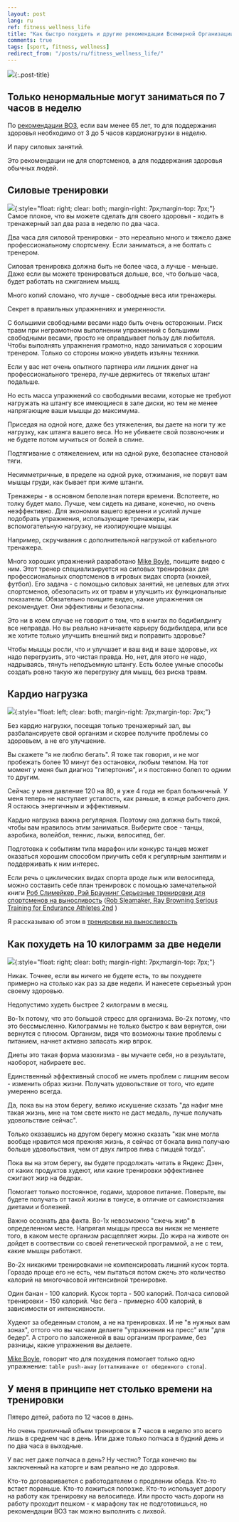 ```yaml
---
layout: post
lang: ru
ref: fitness_wellness_life
title: "Как быстро похудеть и другие рекомендации Всемирной Организации Здравоохранения"
comments: true
tags: [sport, fitness, wellness]
redirect_from: "/posts/ru/fitness_wellness_life/"
---
```

![](/images/who-logo.png){:.post-title}

<style type="text/css">
  h2 {
    content: "";
    clear: both;
  }
</style>

## Только ненормальные могут заниматься по 7 часов в неделю

По [рекомендации ВОЗ](https://apps.who.int/iris/bitstream/handle/10665/44399/9789244599976_rus.pdf;jsessionid=9ECC70B1B448A161764E215F925FC9A5?sequence=3), 
если вам менее 65 лет, то для поддержания здоровья необходимо от 3 до 5 часов 
кардионагрузки в неделю. 

И пару силовых занятий.

Это рекомендации не для спортсменов, а для поддержания здоровья обычных людей.

## Силовые тренировки

![](/images/Image00001.png){:style="float: right; clear: both; margin-right: 7px;margin-top: 7px;"}
Самое плохое, что вы можете сделать для своего здоровья - ходить в тренажерный зал
два раза в неделю по два часа. 

Два часа для силовой тренировки - это нереально много и тяжело
даже профессиональному спортсмену. Если заниматься, а не болтать с тренером.

Силовая тренировка должна быть не более часа, а лучше - меньше.
Даже если вы можете тренироваться дольше, все, что больше часа, будет 
работать на сжиганием мышц. 

Много копий сломано, что лучше - свободные веса или тренажеры.

Секрет в правильных упражнениях и умеренности.

С большими свободными весами надо быть очень осторожным. 
Риск травм при неграмотном выполнении упражнений с большими свободными
весами, просто не оправдывает пользу для любителя. Чтобы выполнять упражнения 
грамотно, надо заниматься с хорошим тренером. Только со стороны можно увидеть 
изъяны техники. 

Если у вас нет очень опытного партнера или лишних денег на профессионального тренера,
лучше держитесь от тяжелых штанг подальше.

Но есть масса упражнений со свободными весами, которые не требуют нагружать на штангу
все имеющиеся в зале диски, но тем не менее напрягающие ваши мышцы до максимума.

Приседая на одной ноге, даже без утяжеления, вы даете на ноги
ту же нагрузку, как штанга вашего веса. Но не убиваете свой позвоночник и не 
будете потом мучиться от болей в спине.

Подтягивание с отяжелением, или на одной руке, безопаснее становой тяги. 

Несимметричные, в пределе на одной руке, отжимания, не порвут вам мышцы
груди, как бывает при жиме штанги.
 
Тренажеры - в основном беполезная потеря времени. Вспотеете, но толку будет мало.
Лучше, чем сидеть на диване, конечно, но очень неэффективно. 
Для экономии вашего времени и усилий лучше подобрать упражнения, использующие
тренажеры, как вспомогательную нагрузку, не изолирующие мышцы. 

Например, скручивания с дополнительной нагрузкой от кабельного тренажера.
 
Много хороших упражнений разработано [Mike Boyle](http://www.bodybyboyle.com/),
поищите видео с ним. Этот тренер
специализируется на силовых тренировках для профессиональных спортсменов в игровых
видах спорта (хоккей, футбол). Его задача - с помощью силовых занятий, не целевых для
этих спортсменов, обезопасить их от травм и улучшить их функциональные показатели. 
Обязательно поищите видео, какие упражнения он рекомендует.
Они эффективны и безопасны.

Это ни в коем случае не говорит о том, что в книгах по бодибилдингу
все неправда. Но вы реально начинаете карьеру
бодибилдера, или все же хотите только улучшить внешний вид и поправить здоровье?

Чтобы мышцы росли, что и улучшает и ваш вид и ваше здоровье, их надо перегрузить,
это чистая правда. Но, нет, для этого не надо, надрываясь, тянуть неподъемную штангу.
Есть более умные способы создать ровно такую же перегрузку для мышц, без риска травм.

## Кардио нагрузка
![](/images/Image00002.png){:style="float: left; clear: both; margin-right: 7px;margin-top: 7px;"}

Без кардио нагрузки, посещая только тренажерный зал, вы разбалансируете свой 
организм и скорее получите проблемы со здоровьем, а не его улучшение.

Вы скажете "я не люблю бегать". Я тоже так говорил, и не мог пробежать 
более 10 минут без остановки, любым темпом. На тот момент у меня был диагноз
"гипертония", и я постоянно болел то одним то другим.

Сейчас у меня давление 120 на 80, я уже 4 года не брал больничный. 
У меня теперь не наступает усталость, как раньше, в конце рабочего дня.
Я остаюсь энергичным и эффективным. 

Кардио нагрузка важна регулярная. 
Поэтому она должна быть такой, чтобы вам нравилось этим заниматься.
Выберите свое - танцы, аэробика, волейбол, теннис, лыжи, велосипед, бег.

Подготовка к событиям типа марафон или конкурс танцев может оказаться хорошим 
способом приучить себя к регулярным занятиям и поддерживать к ним интерес.

Если речь о циклических видах спорта вроде лыж или велосипеда, можно составить
себе план тренировок с помощью замечательной книги
[Роб Слимейкер, Рэй Браунинг Серьезные тренировки для спортсменов на выносливость](https://www.ozon.ru/context/detail/id/142772738/)
([Rob Sleamaker, Ray Browning Serious Training for Endurance Athletes 2nd](https://www.amazon.com/Serious-Training-Endurance-Athletes-2nd/dp/0873226445) )

Я рассказываю об этом в [тренировки на выносливость](/posts/ru/serious_training_endurance_athlets_rob_sleamaker_ray_browning.html) 

## Как похудеть на 10 килограмм за две недели

![](/images/Image00003.png){:style="float: right; clear: both; margin-right: 7px;margin-top: 7px;"}

Никак. Точнее, если вы ничего не будете есть, то вы похудеете примерно на столько
как раз за две недели. И нанесете серьезный урон своему здоровью.

Недопустимо худеть быстрее 2 килограмм в месяц. 

Во-1х потому, что это большой стресс для организма. 
Во-2х потому, что это бессмысленно. Килограммы не только быстро к вам вернутся, 
они вернутся с плюсом. Организм, видя что возможны такие проблемы с питанием, 
начнет активно запасать жир впрок. 

Диеты это такая форма мазохизма - вы мучаете себя, но в результате, наоборот, набираете
вес. 

Единственный эффективный способ не иметь проблем с лищним весом - изменить образ жизни.
Получать удовольствие от того, что едите умеренно всегда.

Да, пока вы на этом берегу, велико искушение
сказать "да нафиг мне такая жизнь, мне на том свете никто не даст медаль,
лучше получать удовольствие сейчас". 

Только  оказавшись на другом берегу можно сказать "как мне могла вообще
нравится моя прежняя жизнь, я сейчас от бокала вина получаю больше удовольствия,
чем от двух литров пива с пиццей тогда".
 
Пока вы на этом берегу, вы будете продолжать читать в Яндекс Дзен, от каких
продуктов худеют, или какие тренировки эффективнее сжигают жир на бедрах.

Помогает только постоянное, годами, здоровое питание. 
Поверьте, вы будете получать от такой жизни в тонусе,
в отличие от самоистязания диетами и болезней. 

Важно осознать два факта. 
Во-1х невозможно "сжечь жир" в определенном месте. Напрягая мыщцы пресса вы никак
не меняете того, в каком месте организм расщепляет жиры. До жира на
животе он дойдет в соотвествии со своей генетической программой, а не с тем, какие
мышцы работают.

Во-2х никакими тренировками не компенсировать лишний кусок торта. Гораздо проще
его не есть, чем пытаться потом сжечь это количество калорий на многочасовой
интенсивной тренировке.

Один банан - 100 калорий. Кусок торта - 500 калорий. 
Полчаса силовой тренировки - 150 калорий. 
Час бега - примерно 400 калорий, в зависимости от интенсивности.

Худеют за обеденным столом, а не на тренировках.
И не "в нужных вам зонах", оттого что вы часами делаете "упражнения на пресс" или
"для бедер".
А строго по заложенной в ваш организм программе, без разницы, какие упражнения вы делаете.

[Mike Boyle](http://www.bodybyboyle.com/), говорит что для похудения помогает только одно упражнение: 
`table push-away` (`отталкивание от обеденного стола`). 

## У меня в принципе нет столько времени на тренировки

Пятеро детей, работа по 12 часов в день.

Но очень приличный объем тренировок в 7 часов в неделю это всего лишь в 
среднем час в день. Или даже только полчаса в будний день и по два часа
в выходные.

У вас нет даже полчаса в день? Ну честно? Тогда конечно вы заключенный
на каторге и вам реально не до здоровья.

Кто-то договаривается с работодателем о продлении обеда.
Кто-то встает пораньше. Кто-то ложиться попозже.
Кто-то использует дорогу на работу как тренировку на велосипеде.
Или просто часть дороги на работу проходит пешком - к марафону так не 
подготовишься, но рекомендации ВОЗ так можно выполнить с лихвой.

